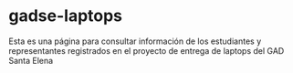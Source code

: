 # gadse-laptops
Esta es una página para consultar información de los estudiantes y representantes registrados en el proyecto de entrega de laptops del GAD Santa Elena

